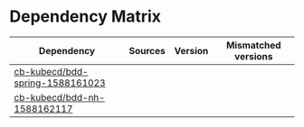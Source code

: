 # Dependency Matrix

Dependency | Sources | Version | Mismatched versions
---------- | ------- | ------- | -------------------
[cb-kubecd/bdd-spring-1588161023](https://github.com/cb-kubecd/bdd-spring-1588161023.git) |  | []() | 
[cb-kubecd/bdd-nh-1588162117](https://github.com/cb-kubecd/bdd-nh-1588162117.git) |  | []() | 
